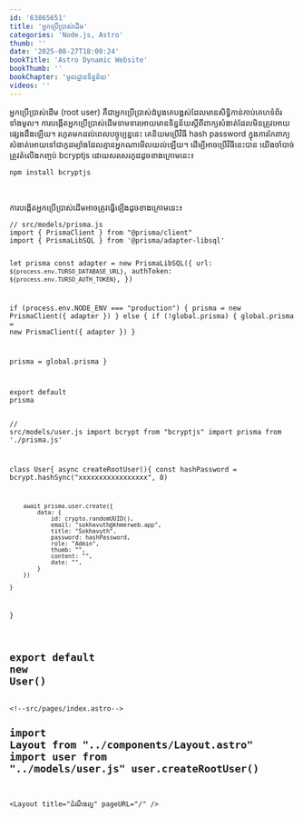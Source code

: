 ```yaml
---
id: '63865651'
title: 'អ្នក​ប្រើប្រាស់​​ដើម'
categories: 'Node.js, Astro'
thumb: ''
date: '2025-08-27T18:00:24'
bookTitle: 'Astro Dynamic Website'
bookThumb: ''
bookChapter: 'មូលដ្ឋាន​ទិន្នន័យ'
videos: ''
---
```

<p>អ្នក​ប្រើប្រាស់​ដើម​ (root user) គឺ​ជា​អ្នក​ប្រើប្រាស់​ដំបូង​គេ​បង្អស់​ដែល​មាន​​សិទ្ធិ​កាន់កាប់​គេហទំព័រ​ទាំងមូល​។ ការបង្កើត​អ្នក​ប្រើប្រាស់​ដើម​ទាមទារ​អោយ​មាន​ទិន្នន័យ​ស្តី​ពី​ពាក្យ​សំងាត់​ដែល​មិន​ត្រូវ​អោយ​ផ្សេង​ដឹង​ឡើយ​។ រហូត​មកដល់​ពេល​បច្ចុប្បន្ន​នេះ គេនិយម​ប្រើ​វិធី hash password ក្នុង​ការ​កែ​ពាក្យ​សំងាត់​អោយ​ទៅ​ជា​កូដ​ម្យ៉ាង​ដែល​គ្មាន​អ្នកណា​មើល​យល់​ឡើយ​។ ដើម្បី​អាច​ប្រើ​វិធី​នេះ​បាន​ យើង​ចាំបាច់​ត្រូវ​តំលើង​កញ្ចប់​ bcryptjs ​ដោយ​សរសេរ​កូដ​ដូច​ខាង​ក្រោម​នេះ៖</p><pre><code>npm install bcryptjs</code></pre><p>&nbsp;</p><p>ការបង្កើត​អ្នក​ប្រើប្រាស់​ដើម​អាច​ត្រូវ​ធ្វើ​ឡើង​ដូច​ខាង​ក្រោម​នេះ៖</p><pre><code class="js javascript js-code">// src/models/prisma.js
import { PrismaClient } from "@prisma/client"
import { PrismaLibSQL } from '@prisma/adapter-libsql'

let prisma
const adapter = new PrismaLibSQL({
  url: `${process.env.TURSO_DATABASE_URL}`,
  authToken: `${process.env.TURSO_AUTH_TOKEN}`,
})

if (process.env.NODE_ENV === "production") {
  prisma = new PrismaClient({ adapter })
} else {
  if (!global.prisma) {
    global.prisma = new PrismaClient({ adapter })
  }

  prisma = global.prisma
}

export default prisma</code></pre><pre><code class="js javascript js-code">// src/models/user.js
import bcrypt from "bcryptjs"
import prisma from './prisma.js'

class User{
    async createRootUser(){
        const hashPassword = bcrypt.hashSync("xxxxxxxxxxxxxxxxx", 8)

        await prisma.user.create({
            data: {
                id: crypto.randomUUID(),
                email: "sokhavuth@khmerweb.app",
                title: "Sokhavuth",
                password: hashPassword,
                role: "Admin",
                thumb: "",
                content: "",
                date: "",
            }
        })
        
    }
}

export default new User()</code></pre><pre><code class="svelte">&lt;!--src/pages/index.astro--&gt;
---
import Layout from "../components/Layout.astro"
import user from "../models/user.js"
user.createRootUser()
---
 
&lt;Layout title="ដំណឹង​ល្អ" pageURL="/" /&gt;</code></pre>